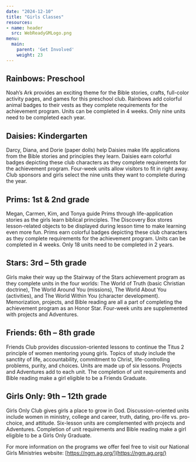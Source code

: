 ```yaml
---
date: "2024-12-10"
title: "Girls Classes"
resources:
- name: header
  src: WebReadyGMLogo.png
menu:
  main:
    parent: 'Get Involved'
    weight: 23
---
```


## Rainbows: Preschool

Noah’s Ark provides an exciting theme for the Bible stories, crafts, full-color activity pages, and games for this preschool club. Rainbows add colorful animal badges to their vests as they complete requirements for the achievement program. Units can be completed in 4 weeks. Only nine units need to be completed each year.

## Daisies: Kindergarten

Darcy, Diana, and Dorie (paper dolls) help Daisies make life applications from the Bible stories and principles they learn. Daisies earn colorful badges depicting these club characters as they complete requirements for the achievement program. Four-week units allow visitors to fit in right away. Club sponsors and girls select the nine units they want to complete during the year.

## Prims: 1st & 2nd grade

Megan, Carmen, Kim, and Tonya guide Prims through life-application stories as the girls learn biblical principles. The Discovery Box stores lesson-related objects to be displayed during lesson time to make learning even more fun. Prims earn colorful badges depicting these club characters as they complete requirements for the achievement program. Units can be completed in 4 weeks. Only 18 units need to be completed in 2 years.

## Stars: 3rd – 5th grade

Girls make their way up the Stairway of the Stars achievement program as they complete units in the four worlds: The World of Truth (basic Christian doctrine), The World Around You (missions), The World About You (activities), and The World Within You (character development). Memorization, projects, and Bible reading are all a part of completing the achievement program as an Honor Star. Four-week units are supplemented with projects and Adventures.

## Friends: 6th – 8th grade

Friends Club provides discussion-oriented lessons to continue the Titus 2 principle of women mentoring young girls. Topics of study include the sanctity of life, accountability, commitment to Christ, life-controlling problems, purity, and choices. Units are made up of six lessons. Projects and Adventures add to each unit. The completion of unit requirements and Bible reading make a girl eligible to be a Friends Graduate.

## Girls Only: 9th – 12th grade

Girls Only Club gives girls a place to grow in God. Discussion-oriented units include women in ministry, college and career, truth, dating, pro-life vs. pro-choice, and attitude. Six-lesson units are complemented with projects and Adventures. Completion of unit requirements and Bible reading make a girl eligible to be a Girls Only Graduate.

For more information on the programs we offer feel free to visit our National Girls Ministries website: [https://ngm.ag.org/](https://ngm.ag.org/)